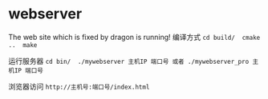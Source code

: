 # webserver

The web site which is fixed by dragon is running!  编译方式  ```cd build/  cmake ..  make```

运行服务器  ```cd bin/  ./mywebserver 主机IP 端口号 或者 ./mywebserver_pro 主机IP 端口号```

浏览器访问  ```http://主机号:端口号/index.html```
